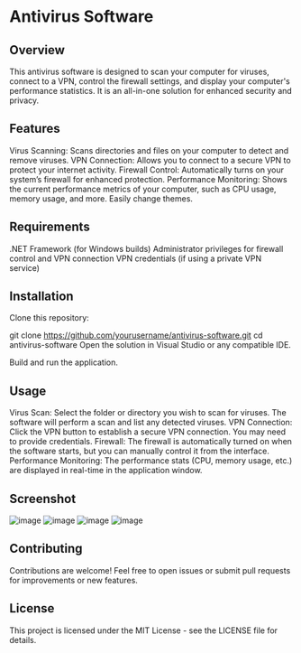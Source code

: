 # Antivirus Software
## Overview
This antivirus software is designed to scan your computer for viruses, connect to a VPN, control the firewall settings, and display your computer's performance statistics. It is an all-in-one solution for enhanced security and privacy.

## Features
Virus Scanning: Scans directories and files on your computer to detect and remove viruses.
VPN Connection: Allows you to connect to a secure VPN to protect your internet activity.
Firewall Control: Automatically turns on your system’s firewall for enhanced protection.
Performance Monitoring: Shows the current performance metrics of your computer, such as CPU usage, memory usage, and more.
Easily change themes.
## Requirements
.NET Framework (for Windows builds)
Administrator privileges for firewall control and VPN connection
VPN credentials (if using a private VPN service)
## Installation
Clone this repository:

git clone https://github.com/yourusername/antivirus-software.git
cd antivirus-software
Open the solution in Visual Studio or any compatible IDE.

Build and run the application.

## Usage
Virus Scan: Select the folder or directory you wish to scan for viruses. The software will perform a scan and list any detected viruses.
VPN Connection: Click the VPN button to establish a secure VPN connection. You may need to provide credentials.
Firewall: The firewall is automatically turned on when the software starts, but you can manually control it from the interface.
Performance Monitoring: The performance stats (CPU, memory usage, etc.) are displayed in real-time in the application window.
## Screenshot
![image](https://github.com/user-attachments/assets/fa5ed187-326f-4fd8-8b0f-a76e40b73136)
![image](https://github.com/user-attachments/assets/857a2b9c-8eb1-4650-88d3-0f963995c46b)
![image](https://github.com/user-attachments/assets/76cca3ba-b492-41b9-8e34-c0b096325218)
![image](https://github.com/user-attachments/assets/8335f309-42be-4874-872a-3af9da611334)


## Contributing
Contributions are welcome! Feel free to open issues or submit pull requests for improvements or new features.

## License
This project is licensed under the MIT License - see the LICENSE file for details.

